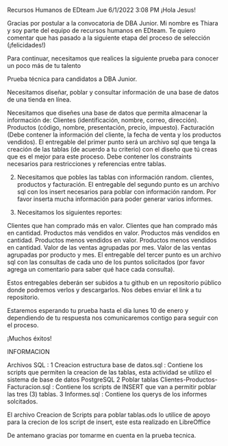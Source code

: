 Recursos Humanos de EDteam
Jue 6/1/2022 3:08 PM
¡Hola Jesus!

Gracias por postular a la convocatoria de DBA Junior. Mi nombre es Thiara y soy parte del equipo de recursos humanos en EDteam. Te quiero comentar que has pasado a la siguiente etapa del proceso de selección (¡felicidades!)

Para continuar, necesitamos que realices la siguiente prueba para conocer un poco más de tu talento

Prueba técnica para candidatos a DBA Junior.

Necesitamos diseñar, poblar y consultar información de una base de datos de una tienda en línea. 


Necesitamos que diseñes una base de datos que permita almacenar la información de:
Clientes (identificación, nombre, correo, dirección).
Productos (código, nombre, presentación, precio, impuesto).
Facturación (Debe contener la información del cliente, la fecha de venta y los productos vendidos).
El entregable del primer punto será un archivo sql que tenga la creación de las tablas (de acuerdo a tu criterio) con el diseño que tú creas que es el mejor para este proceso. Debe contener los constraints necesarios para restricciones y referencias entre tablas.

2. Necesitamos que pobles las tablas con información random. clientes, productos y facturación.
El entregable del segundo punto es un archivo sql con los insert necesarios para poblar con información random. Por favor inserta mucha información para poder generar varios informes.

3. Necesitamos los siguientes reportes:

Clientes que han comprado más en valor.
Clientes que han comprado más en cantidad.
Productos más vendidos en valor.
Productos más vendidos en cantidad.
Productos menos vendidos en valor.
Productos menos vendidos en cantidad.
Valor de las ventas agrupadas por mes.
Valor de las ventas agrupadas por producto y mes.
El entregable del tercer punto es un archivo sql con las consultas de cada uno de los puntos solicitados (por favor agrega un comentario para saber qué hace cada consulta).

Estos entregables deberán ser subidos a tu github en un repositorio público donde podremos verlos y descargarlos. Nos debes enviar el link a tu repositorio.

Estaremos esperando tu prueba hasta el día lunes 10 de enero y dependiendo de tu respuesta nos comunicaremos contigo para seguir con el proceso. 

¡Muchos éxitos!

INFORMACION

Archivos SQL :
1 Creacion estructura base de datos.sql : Contiene los scripts que permiten la creacion de las tablas, esta actividad se utilizo el sistema de base de datos PostgreSQL
2 Poblar tablas Clientes-Productos-Facturacion.sql : Contiene los scripts de INSERT que van a permitir poblar las tres (3) tablas.
3 Informes.sql : Contiene los querys de los informes solcitados.

El archivo Creacion de Scripts para poblar tablas.ods lo utilice de apoyo para la crecion de los script de insert, este esta realizado en LibreOffice

De antemano gracias por tomarme en cuenta en la prueba tecnica.


